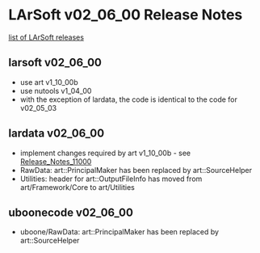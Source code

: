 LArSoft v02_06_00 Release Notes
======================================================================

[list of LArSoft releases](LArSoft_release_list)

larsoft v02_06_00
------------------------------------------

-   use art v1_10_00b
-   use nutools v1_04_00
-   with the exception of lardata, the code is identical to the code for v02_05_03

lardata v02_06_00
------------------------------------------

-   implement changes required by art v1_10_00b - see [Release_Notes_11000](/redmine/projects/art/wiki/Release_Notes_11000)
-   RawData: art::PrincipalMaker has been replaced by art::SourceHelper
-   Utilities: header for art::OutputFileInfo has moved from art/Framework/Core to art/Utilities

uboonecode v02_06_00
------------------------------------------------

-   uboone/RawData: art::PrincipalMaker has been replaced by art::SourceHelper
